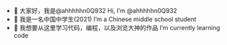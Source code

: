 - 👋 大家好，我是@ahhhhhn0Q932 Hi, I’m @ahhhhhn0Q932
- 👀 我是一名中国中学生(2021) I’m a Chinese middle school student
- 🌱 我想要从这里学习代码，编程，以及浏览大神的作品 I’m currently learning code 

<!---
ahhhhhn0Q932/ahhhhhn0Q932 is a ✨ special ✨ repository because its `README.md` (this file) appears on your GitHub profile.
You can click the Preview link to take a look at your changes.
--->
